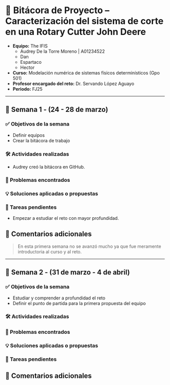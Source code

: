 # 📘 Bitácora de Proyecto – Caracterización del sistema de corte en una Rotary Cutter John Deere
- **Equipo:** The IFIS
  - Audrey De la Torre Moreno | A01234522
  - Dan
  - Espartaco
  - Hector
- **Curso:** Modelación numérica de sistemas físicos determinísticos (Gpo 501) 
- **Profesor encargado del reto:** Dr. Servando López Aguayo  
- **Periodo:** FJ25

---

## 📅 Semana 1 - (24 - 28 de marzo)
### ✅ Objetivos de la semana
- Definir equipos
- Crear la bitácora de trabajo

### 🛠 Actividades realizadas
- Audrey creó la bitácora en GitHub. 

### 🚧 Problemas encontrados

### 💡 Soluciones aplicadas o propuestas

### 📌 Tareas pendientes
- Empezar a estudiar el reto con mayor profundidad.

## 💬 Comentarios adicionales
> En esta primera semana no se avanzó mucho ya que fue meramente introductoria al curso y al reto.

---

## 📅 Semana 2 - (31 de marzo - 4 de abril)
### ✅ Objetivos de la semana
- Estudiar y comprender a profundidad el reto
- Definir el punto de partida para la primera propuesta del equipo 

### 🛠 Actividades realizadas 

### 🚧 Problemas encontrados

### 💡 Soluciones aplicadas o propuestas

### 📌 Tareas pendientes

## 💬 Comentarios adicionales 


